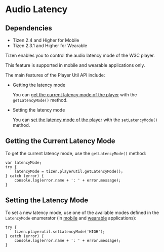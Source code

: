 # Audio Latency

## Dependencies

- Tizen 2.4 and Higher for Mobile
- Tizen 2.3.1 and Higher for Wearable

Tizen enables you to control the audio latency mode of the W3C player.

This feature is supported in mobile and wearable applications only.

The main features of the Player Util API include:

- Getting the latency mode	

  You can [get the current latency mode of the player](./media/player-util-w.md#get) with the `getLatencyMode()` method.

- Setting the latency mode	

  You can [set the latency mode of the player](./media/player-util-w.md#set) with the `setLatencyMode()` method.

## Getting the Current Latency Mode

To get the current latency mode, use the `getLatencyMode()` method:

```
var latencyMode;
try {
    latencyMode = tizen.playerutil.getLatencyMode();
} catch (error) {
    console.log(error.name + ': ' + error.message);
}
```

## Setting the Latency Mode

To set a new latency mode, use one of the available modes defined in the `LatencyMode` enumerator (in [mobile](../../../../org.tizen.web.apireference/html/device_api/mobile/tizen/playerutil.html#LatencyMode) and [wearable](../../../../org.tizen.web.apireference/html/device_api/wearable/tizen/playerutil.html#LatencyMode) applications):

```
try {
    tizen.playerutil.setLatencyMode('HIGH');
} catch (error) {
    console.log(error.name + ': ' + error.message);
}
```